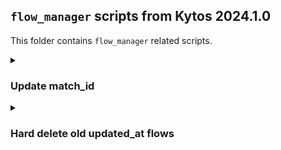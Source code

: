 ## `flow_manager` scripts from Kytos 2024.1.0

This folder contains `flow_manager` related scripts.

<details><summary><h3>Update match_id</h3></summary>

### Pre-requisites

- There's no additional Python libraries dependencies required, other than installing the existing `flow_manager` dependencies.
- Make sure you don't have `kytosd` running with otherwise new request can make `flow_manager` write to MongoDB, and the application could overwrite the data you're trying to insert with this script.
- Make sure MongoDB replica set is up and running.

```
export MONGO_USERNAME=
export MONGO_PASSWORD=
export MONGO_DBNAME=napps
export MONGO_HOST_SEEDS="mongo1:27017,mongo2:27018,mongo3:27019"
```

### Backup and restore procedure

- In addition, it's recommended that you backup the `flows` collection of the `napps` database before running this script (make sure to set `-o <dir>` to a persistent directory):

```
mongodump -d napps -c flows -o /tmp/napps_flows
```

If you ever need to restore the backup:

```
mongorestore -d napps -c flows /tmp/napps_flows/napps/flows.bson
```

### How to use

On version `2024.1`, flows `match_id` and `_id` document values have changed just so the `cookie` isn't a factor of the computed `match_id` hashed value anymore. This script will insert new updated flows and delete the old ones if the expected `match_id` is different. Before using this script, you're recommended to hard delete old soft deleted flows check out `scripts/db/2024.1.0/001_hard_delete_old.py` in the next section below.

- You can use the `count` command to check how many flows have their `match_id` outdated, this will include all flows, including flows marked as deleted:

```
❯ CMD=count python3 scripts/db/2024.1.0/000_update_match_id.py

{'to_delete': 3209}
```

- Finally, you update (insert + deletion) with the `update` command:

```
❯ CMD=update python3 scripts/db/2024.1.0/000_update_match_id.py

{'inserted': 809, 'deleted': 809, 'pre_updated': 0}
```

- If you try to update again, since the flows `match_id` have been updated, it shouldn't update anymore:

```
❯ CMD=update python3 scripts/db/2024.1.0/000_update_match_id.py

{'inserted': 0, 'deleted': 0, 'pre_updated': 0}
```

</details>

<details><summary><h3>Hard delete old updated_at flows</h3></summary>

### Pre-requisites

- There's no additional Python libraries dependencies required, other than installing the existing `flow_manager` dependencies.
- Make sure you don't have `kytosd` running with otherwise new request can make `flow_manager` write to MongoDB, and the application could overwrite the data you're trying to insert with this script.
- Make sure MongoDB replica set is up and running.

```
export MONGO_USERNAME=
export MONGO_PASSWORD=
export MONGO_DBNAME=napps
export MONGO_HOST_SEEDS="mongo1:27017,mongo2:27018,mongo3:27019"
```

### Backup and restore procedure

- In addition, it's recommended that you backup the `flows` collection of the `napps` database before running this script (make sure to set `-o <dir>` to a persistent directory):

```
mongodump -d napps -c flows -o /tmp/napps_flows
```

If you ever need to restore the backup:

```
mongorestore -d napps -c flows /tmp/napps_flows/napps/flows.bson
```

### How to use

This script `scripts/db/2024.1.0/001_hard_delete_old.py` is a general purpose script to hard delete flows that have been soft deleted before string UTC datetime that you'll specify. You're are encouraged to use this script from time to time until `flow_manager` provides an automatic functionality for this procedure. 


- You can count flows that will be deleted with the `count` command. You need to set `UTC_DATETIME` which will be the `updated_at` datetime that will include flows which `updated_at` is less than or equal this datetime, the example bellow hard deletes flows that have been deleted prior to `"2024-07-11 17:47:24"` UTC:

```
❯ CMD=count UTC_DATETIME="2024-07-11 17:47:24" python3 scripts/db/2024.1.0/001_hard_delete_old.py
{'to_delete': 8}
```

- (Optional step) if you wish to further analize and write the flows to a file you can use  the `write_file` command setting the `OUT_FILE` env var:
 ```
❯ CMD=write_file OUT_FILE=out.json UTC_DATETIME="2024-07-11 17:47:24" python3 scripts/db/2024.1.0/001_hard_delete_old.py
out.json

❯ cat out.json | grep -E "state|updated_at"
    "state": "deleted",
    "updated_at": "2024-07-11 12:14:46.876000"
    "state": "deleted",
    "updated_at": "2024-07-11 12:14:46.876000"
    "state": "deleted",
    "updated_at": "2024-07-11 12:14:46.849000"
    "state": "deleted",
    "updated_at": "2024-07-11 12:14:46.849000"
    "state": "deleted",
    "updated_at": "2024-07-11 12:14:46.893000"
    "state": "deleted",
    "updated_at": "2024-07-11 12:14:46.893000"
    "state": "deleted",
    "updated_at": "2024-07-11 12:14:46.876000"
    "state": "deleted",
    "updated_at": "2024-07-11 12:14:46.849000"

```

- Finally, to hard delete you can use the `delete` command, this command uses the same filer that the `count|write_file` command use:

```
❯ CMD=delete UTC_DATETIME="2024-07-11 17:47:24" python3 scripts/db/2024.1.0/001_hard_delete_old.py
{'deleted': 8}
```

- If you try to run again but there isn't flows to be deleted, it won't delete as you'd expect:

```
❯ CMD=delete UTC_DATETIME="2024-07-11 17:47:24" python3 scripts/db/2024.1.0/001_hard_delete_old.py
{'deleted': 0}
```

</details>
